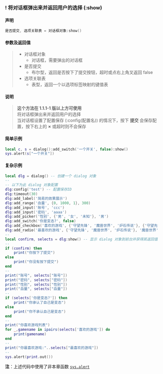 ### \! 将对话框弹出来并返回用户的选择 \(**:show**\)


#### 声明
```lua
是否提交, 选项关联表 = 对话框对象:show()
```


#### 参数及返回值
> - 对话框对象
>   - 对话框，需要弹出的对话框
> - 是否提交
>   - 布尔型，返回是否按下了提交按钮，超时或点右上角叉返回 false
> - 选项关联表
>   - 表型，返回一个以选项标签映射的键值表


#### 说明
> **这个方法在 1\.1\.1\-1 版以上方可使用**  
> 将对话框弹出来并返回用户的选择  
> 当对话框设置了配置保存 \(:config\(配置名\)\) 的情况下，按下 **提交** 会保存配置，按下右上的 **×** 或超时则不会保存  


#### 简单示例  
```lua
local c, s = dialog():add_switch('一个开关', false):show()
sys.alert(s["一个开关"])
```


#### 复杂示例  
```lua
local dlg = dialog() -- 创建一个 dialog 对象
--
-- 以下为此 dialog 对象配置
dlg:config('test') -- 配置保存ID
dlg:timeout(30)
dlg:add_label('简易的效果展示')
dlg:add_range('血量', {0, 1000, 1}, 300)
dlg:add_input('账号', 'ccc')
dlg:add_input('密码', 'aaaa')
dlg:add_picker('性别', {'男', '女', '未知'}, '男')
dlg:add_switch('你是变态?', false)
dlg:add_checkbox('喜欢的游戏', {'守望先锋', '魔兽世界', '炉石传说'}, {'守望先锋', '魔兽世界'})
dlg:add_radio('最喜欢的游戏', {'守望先锋', '魔兽世界', '炉石传说'}, '魔兽世界')
--
local confirm, selects = dlg:show() -- 显示 dialog 对象到前台并获得其返回值
--
if (confirm) then
    print("你按下了提交")
else
    print("你没有按下提交")
end
--
print("账号", selects["账号"])
print("密码", selects["密码"])
print("性别", selects["性别"])
print("血量", selects["血量"])
--
if (selects['你是变态?']) then
	print("你承认了自己是变态")
else
	print("你不承认自己是变态")
end
--
print("你喜欢游戏列表")
for _,gamename in ipairs(selects['喜欢的游戏']) do
	print(gamename)
end
--
print("你最喜欢游戏:"..selects["最喜欢的游戏"])
--
sys.alert(print.out())
```
**注**：上述代码中使用了非本章函数 [`sys.alert`](/Handbook/sys/sys.alert.md)

